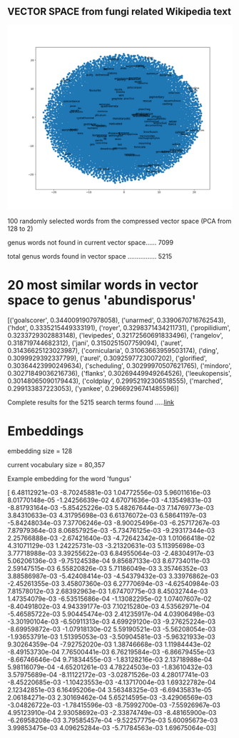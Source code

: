 ## VECTOR SPACE from fungi related Wikipedia text


![Alt text](https://github.com/rcalix1/Projects/blob/master/BatesFungi/WikipediaScrape/Figure_1ljhgds.100.png)

100 randomly selected words from the compressed vector space (PCA from 128 to 2)

genus words not found in current vector space...... 7099

total genus words found in vector space ................ 5215


# 20 most similar words in vector space to genus 'abundisporus'

[('goalscorer', 0.3440091907978058), ('unarmed', 0.3390670716762543), ('hdot', 0.3335215449333191), ('royer', 0.3298371434211731), ('propilidium', 0.3233729302883148), ('levipedes', 0.32172560691833496), ('rangelov', 0.318719744682312), ('jani', 0.3150251507759094), ('auret', 0.31436625123023987), ('cornicularia', 0.31063663959503174), ('ding', 0.3099929392337799), ('aurel', 0.3092597723007202), ('glorified', 0.30364423990249634), ('scheduling', 0.30299970507621765), ('mindoro', 0.30271849036216736), ('flanks', 0.30269449949264526), ('leeukopensis', 0.30148065090179443), ('coldplay', 0.29952192306518555), ('marched', 0.299133837223053), ('yankee', 0.29669296741485596)]



Complete results for the 5215 search terms found .....[link](https://raw.githubusercontent.com/rcalix1/Projects/master/BatesFungi/WikipediaScrape/results.txt)


# Embeddings 



embedding size = 128

current vocabulary size = 80,357 



Example embedding for the word 'fungus'

[ 6.48112921e-03 -8.70245881e-03  1.04772556e-03  5.96011616e-03
  8.01770148e-05 -1.24256639e-02  4.67071636e-03 -4.13549831e-03
 -8.81793164e-03 -5.85425226e-03  5.48267644e-03  7.14769773e-03
  3.84310633e-03  4.31795698e-03  6.61376072e-03  6.58641197e-03
 -5.84248034e-03  7.37706246e-03 -8.90025496e-03 -6.25717267e-03
  7.87979364e-03  8.06857925e-03 -5.73476125e-03 -9.29317344e-03
  2.25766888e-03 -2.67421640e-03 -4.72642342e-03  1.01066418e-02
  4.31071129e-03  1.24225731e-03 -3.21320631e-03  5.11395698e-03
  3.77718988e-03  3.39255622e-03  6.84955064e-03 -2.48304917e-03
  5.06206136e-03 -9.75124538e-04  9.85687133e-03  8.67734011e-03
  2.59147515e-03  6.55820826e-03  5.71186049e-03  3.35746352e-03
  3.88586987e-03 -5.42408414e-03 -4.54379432e-03  3.33976862e-03
 -2.45261355e-03  3.45807360e-03  6.27770694e-03 -4.62540984e-03
  7.81578012e-03  2.68392963e-03  1.67470775e-03  8.45032744e-03
  1.47354079e-03 -6.53515686e-04 -1.13082295e-02  1.07407607e-02
 -8.40491802e-03  4.94339177e-03  7.10215280e-03  4.53562971e-04
 -5.46585722e-03  5.90445474e-03  2.41235917e-04  4.03906498e-03
 -3.30190104e-03 -6.50911313e-03  4.69929120e-03 -9.27625224e-03
 -8.69959872e-03 -1.07918130e-02  5.59190521e-03 -5.56208054e-03
 -1.93653791e-03  1.51395053e-03 -3.50904581e-03 -5.96321933e-03
  9.30264359e-04 -7.92752020e-03  1.38746668e-03  1.11984443e-02
 -8.49153730e-04  7.76500441e-03  6.76219584e-03 -6.86679455e-03
 -8.66746646e-04  9.71834455e-03 -1.83128216e-03  2.13718988e-04
  5.98116079e-04 -4.65201261e-03  4.78224503e-03 -1.83610432e-03
  3.57975689e-04 -8.11122172e-03 -3.02871526e-03  4.28017741e-03
 -8.45220685e-03 -1.10423553e-03 -4.13717004e-03  1.69322782e-04
  2.12342851e-03  6.16495206e-04  3.56348325e-03 -6.69435831e-05
  2.06184271e-03  2.30169462e-04  5.65214595e-03 -3.42906569e-03
 -3.04826722e-03 -1.78415596e-03 -8.75992700e-03 -7.55926967e-03
  4.95123910e-04  2.93058692e-03 -2.33874749e-03 -8.48165900e-03
 -6.26958208e-03  3.79585457e-04 -9.52257775e-03  5.60095673e-03
  3.99853475e-03  4.09625284e-03 -5.71784563e-03  1.69675064e-03]









